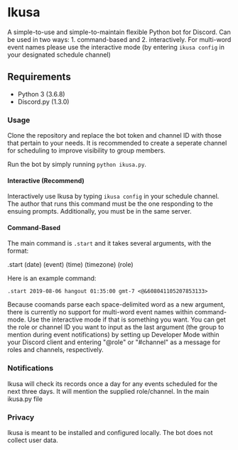 # Ikusa

A simple-to-use and simple-to-maintain flexible Python bot for Discord. Can be used in two ways: 1. command-based and 2. interactively. For multi-word event names please use the interactive mode (by entering `ikusa config` in your designated schedule channel)

## Requirements

+ Python 3 (3.6.8)
+ Discord.py (1.3.0)

### Usage

Clone the repository and replace the bot token and channel ID with those that pertain to your needs. It is recommended to create a seperate channel for scheduling to improve visibility to group members. 

Run the bot by simply running `python ikusa.py`. 

#### Interactive (Recommend)

Interactively use Ikusa by typing `ikusa config` in your schedule channel. The author that runs this command must be the one responding to the ensuing prompts. Additionally, you must be in the same server.

#### Command-Based

The main command is `.start` and it takes several arguments, with the format:

.start (date) (event) (time) (timezone) (role)

Here is an example command:

```
.start 2019-08-06 hangout 01:35:00 gmt-7 <@&608041105207853133>
```

Because coomands parse each space-delimited word as a new argument, there is currently no support for multi-word event names within command-mode. Use the interactive mode if that is something you want. You can get the role or channel ID you want to input as the last argument (the group to mention during event notifications) by setting up Developer Mode within your Discord client and entering "\@role" or "\#channel" as a message for roles and channels, respectively. 

### Notifications

Ikusa will check its records once a day for any events scheduled for the next three days. It will mention the supplied role/channel. In the main ikusa.py file


### Privacy 

Ikusa is meant to be installed and configured locally. The bot does not collect user data.
